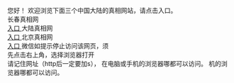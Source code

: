 您好！ 欢迎浏览下面三个中国大陆的真相网站，请点击入口。
<br/>
长春真相网
<br/>
<a href="https://is.gd/JahQ23" id="ccLink" rel="nofollow">
 入口
</a>
大陆真相网
<br/>
<a href="https://is.gd/yejWLQ" id="dlLink" rel="nofollow">
 入口
</a>
北京真相网
<br/>
<a href="https://is.gd/Qiwor5" id="bjLink" rel="nofollow">
 入口
</a>
微信如提示停止访问该网页，须
<br/>
先点击右上角，选择浏览器打开
<br/>
请记住网址（http后一定要加s）， 在电脑或手机的浏览器哪都可以访问。
机的浏览器哪都可以访问。
 
